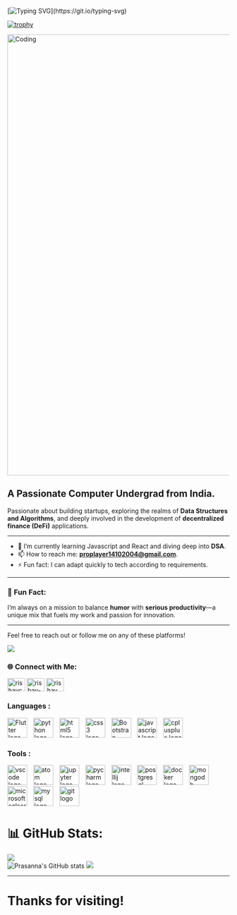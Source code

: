 [![Typing SVG](https://readme-typing-svg.demolab.com/?lines=Namaste+,+I+am+Prasanna+Patil+!;)](https://git.io/typing-svg)

[![trophy](https://github-profile-trophy.vercel.app/?username=ryo-ma)](https://github.com/ryo-ma/github-profile-trophy)

<img align="center" alt="Coding" width="1000" src="https://camo.githubusercontent.com/9a23836503c0a69b966ecf2a67d94a78ede959e6aa1ad60012d1589e7db445ba/68747470733a2f2f6d656469612e6c6963646e2e636f6d2f646d732f696d6167652f433444313641514874456f4c496f5063594f672f70726f66696c652d646973706c61796261636b67726f756e64696d6167652d736872696e6b5f3230305f3830302f302f313635363037333033333037393f653d3231343734383336343726763d6265746126743d33373733326e5344545f534f2d72436b6643326c7732345248377466725672596d346c4b724244474f5177">

## A Passionate Computer Undergrad from India.
Passionate about building startups, exploring the realms of **Data Structures and Algorithms**, and deeply involved in the development of **decentralized finance (DeFi)** applications.

---
- 🌱 I’m currently learning Javascript and React and diving deep into **DSA**.
- 📫 How to reach me: **proplayer14102004@gmail.com**.
- ⚡ Fun fact: I can adapt quickly to tech according to requirements.

---

### 🎯 Fun Fact:
I’m always on a mission to balance **humor** with **serious productivity**—a unique mix that fuels my work and passion for innovation.

---
Feel free to reach out or follow me on any of these platforms!

[![](https://visitcount.itsvg.in/api?id=prasannazzz&icon=0&color=0)](https://visitcount.itsvg.in)

<h3 align="left">🌐 Connect with Me:</h3>
<p align="left">
<a href="https://x.com/PrasannaPatil10" target="blank"><img align="center" src="https://raw.githubusercontent.com/rahuldkjain/github-profile-readme-generator/master/src/images/icons/Social/twitter.svg" alt="rishavchanda" height="30" width="40" /></a>
<a href="https://www.linkedin.com/in/prasanna-patil-3a1280269/" target="blank"><img align="center" src="https://raw.githubusercontent.com/rahuldkjain/github-profile-readme-generator/master/src/images/icons/Social/linked-in-alt.svg" alt="rishav-chanda-b89a791b3" height="30" width="40" /></a>
<a href="https://www.instagram.com/prasannapatil91/" target="blank"><img align="center" src="https://raw.githubusercontent.com/rahuldkjain/github-profile-readme-generator/master/src/images/icons/Social/instagram.svg" alt="rishav_chanda" height="30" width="40" /></a>


</p>

<h3 align="left">Languages :</h3>
<div align="left">
  <img src="https://www.svgrepo.com/show/353751/flutter.svg" height="45" alt="Flutter logo"  />
  <img width="6" />
  <img src="https://cdn.jsdelivr.net/gh/devicons/devicon/icons/python/python-original.svg" height="45" alt="python logo"  />
  <img width="6" />
  <img src="https://cdn.jsdelivr.net/gh/devicons/devicon/icons/html5/html5-original.svg" height="45" alt="html5 logo"  />
  <img width="6" />
  <img src="https://cdn.jsdelivr.net/gh/devicons/devicon/icons/css3/css3-original.svg" height="45" alt="css3 logo"  />
  <img width="6" />
  <img src="https://upload.wikimedia.org/wikipedia/commons/thumb/b/b2/Bootstrap_logo.svg/1280px-Bootstrap_logo.svg.png" height="45" alt="Bootstrap logo"  />
  <img width="6" />
  <img src="https://cdn.jsdelivr.net/gh/devicons/devicon/icons/javascript/javascript-original.svg" height="45" alt="javascript logo"  />
  <img width="6" />
  <img src="https://cdn.jsdelivr.net/gh/devicons/devicon/icons/cplusplus/cplusplus-original.svg" height="45" alt="cplusplus logo"  />
   
</div>

###

<h3 align="left">Tools :</h3>
<div align="left">
  <img src="https://cdn.jsdelivr.net/gh/devicons/devicon/icons/vscode/vscode-original.svg" height="45" alt="vscode logo"  />
  <img width="6" />
  <img src="https://cdn.jsdelivr.net/gh/devicons/devicon/icons/atom/atom-original.svg" height="45" alt="atom logo"  />
  <img width="6" />
  <img src="https://cdn.jsdelivr.net/gh/devicons/devicon/icons/jupyter/jupyter-original.svg" height="45" alt="jupyter logo"  />
  <img width="6" />
  <img src="https://cdn.jsdelivr.net/gh/devicons/devicon/icons/pycharm/pycharm-original.svg" height="45" alt="pycharm logo"  />
  <img width="6" />
  <img src="https://cdn.jsdelivr.net/gh/devicons/devicon/icons/intellij/intellij-original.svg" height="45" alt="intellij logo"  />
  <img width="6" />
  <img src="https://cdn.jsdelivr.net/gh/devicons/devicon/icons/postgresql/postgresql-original.svg" height="45" alt="postgresql logo"  />
  <img width="6" />
  <img src="https://cdn.jsdelivr.net/gh/devicons/devicon/icons/docker/docker-original.svg" height="45" alt="docker logo"  />
  <img width="6" />
  <img src="https://cdn.jsdelivr.net/gh/devicons/devicon/icons/mongodb/mongodb-original.svg" height="45" alt="mongodb logo"  />
  <img width="6" />
  <img src="https://cdn.jsdelivr.net/gh/devicons/devicon/icons/microsoftsqlserver/microsoftsqlserver-plain.svg" height="45" alt="microsoftsqlserver logo"  />
  <img width="6" />
  <img src="https://cdn.jsdelivr.net/gh/devicons/devicon/icons/mysql/mysql-original.svg" height="45" alt="mysql logo"  />
  <img width="6" />
  <img src="https://cdn.jsdelivr.net/gh/devicons/devicon/icons/git/git-original.svg" height="45" alt="git logo"  />
</div>



 
</p>


# 📊 GitHub Stats:
![](https://github-readme-streak-stats.herokuapp.com/?user=prasannazzz&theme=rose_pine&hide_border=false)<br/>
![Prasanna's GitHub stats](https://github-readme-stats.vercel.app/api?username=prasannazzz&show_icons=true&bg_color=00000000)
![](https://github-readme-stats.vercel.app/api/top-langs/?username=prasannazzz&theme=rose_pine&hide_border=false&include_all_commits=true&count_private=true&layout=compact)

---
# Thanks for visiting!

<!-- Proudly created with GPRM ( https://gprm.itsvg.in ) -->
